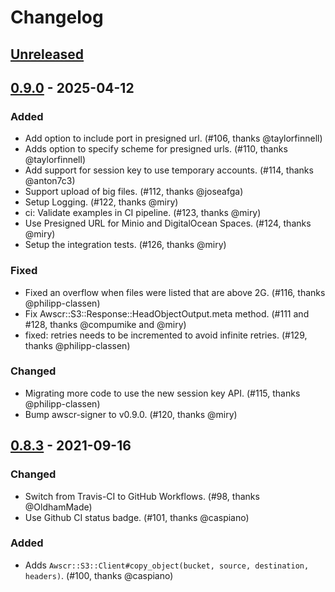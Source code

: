 # Changelog

## [Unreleased]

## [0.9.0] - 2025-04-12

### Added

- Add option to include port in presigned url. (#106, thanks @taylorfinnell)
- Adds option to specify scheme for presigned urls. (#110, thanks @taylorfinnell)
- Add support for session key to use temporary accounts. (#114, thanks @anton7c3)
- Support upload of big files. (#112, thanks @joseafga)
- Setup Logging. (#122, thanks @miry)
- ci: Validate examples in CI pipeline. (#123, thanks @miry)
- Use Presigned URL for Minio and DigitalOcean Spaces. (#124, thanks @miry)
- Setup the integration tests. (#126, thanks @miry)

### Fixed

- Fixed an overflow when files were listed that are above 2G. (#116, thanks @philipp-classen)
- Fix Awscr::S3::Response::HeadObjectOutput.meta method. (#111 and #128, thanks @compumike and @miry)
- fixed: retries needs to be incremented to avoid infinite retries. (#129, thanks @philipp-classen)

### Changed

- Migrating more code to use the new session key API. (#115, thanks @philipp-classen)
- Bump awscr-signer to v0.9.0. (#120, thanks @miry)

## [0.8.3] - 2021-09-16

### Changed

- Switch from Travis-CI to GitHub Workflows. (#98, thanks @OldhamMade)
- Use Github CI status badge. (#101, thanks @caspiano)

### Added

- Adds `Awscr::S3::Client#copy_object(bucket, source, destination, headers)`. (#100, thanks @caspiano)

[Unreleased]: https://github.com/taylorfinnell/awscr-s3/compare/v0.9.0...HEAD
[0.9.0]: https://github.com/taylorfinnell/awscr-s3/compare/v0.8.3...v0.9.0
[0.8.3]: https://github.com/taylorfinnell/awscr-s3/compare/v0.8.2...v0.8.3
